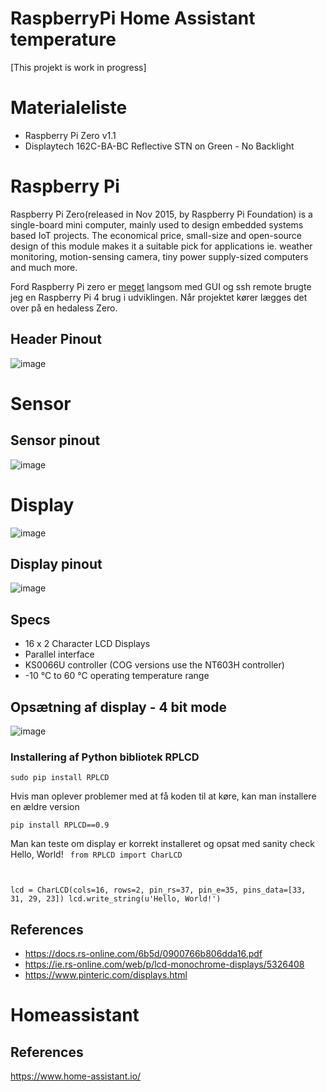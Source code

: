 # RaspberryPi Home Assistant temperature
[This projekt is work in progress]

# Materialeliste
* Raspberry Pi Zero v1.1 
* Displaytech 162C-BA-BC Reflective STN on Green - No Backlight

# Raspberry Pi
Raspberry Pi Zero(released in Nov 2015, by Raspberry Pi Foundation) is a single-board mini computer, mainly used to design embedded systems based IoT projects. The economical price, small-size and open-source design of this module makes it a suitable pick for applications ie. weather monitoring, motion-sensing camera, tiny power supply-sized computers and much more.

Ford Raspberry Pi zero er <u>meget</u> langsom med GUI og ssh remote brugte jeg en Raspberry Pi 4 brug i udviklingen. Når projektet kører lægges det over på en hedaless Zero.

## Header Pinout
![image](https://user-images.githubusercontent.com/44589560/201033305-a2e9fd92-64bc-4caa-b701-6893ce2832e2.png)

# Sensor
## Sensor pinout
![image](https://user-images.githubusercontent.com/44589560/201046656-42ed012c-920e-4456-a1e9-be1ae356d8e7.png)

# Display
![image](https://user-images.githubusercontent.com/44589560/201032597-428b1771-5aa2-4055-ab56-4708bc70bb10.png)
## Display pinout
![image](https://user-images.githubusercontent.com/44589560/201033586-71c464ba-d25c-4935-8331-9f7b48e4e9ec.png)
## Specs
* 16 x 2 Character LCD Displays
* Parallel interface
* KS0066U controller (COG versions use the NT603H controller)
* -10 °C to 60 °C operating temperature range

## Opsætning af display - 4 bit mode
![image](https://user-images.githubusercontent.com/44589560/201076605-e6c61200-0468-45b4-8d60-cc583db52ba1.png)

### Installering af Python bibliotek RPLCD
<code>sudo pip install RPLCD</code>

Hvis man oplever problemer med at få koden til at køre, kan man installere en ældre version

<code>pip install RPLCD==0.9</code>

Man kan teste om display er korrekt installeret og opsat med sanity check Hello, World!
<code>
from RPLCD import CharLCD

lcd = CharLCD(cols=16, rows=2, pin_rs=37, pin_e=35, pins_data=[33, 31, 29, 23])
lcd.write_string(u'Hello, World!')
</code>


## References
* https://docs.rs-online.com/6b5d/0900766b806dda16.pdf
* https://ie.rs-online.com/web/p/lcd-monochrome-displays/5326408
* https://www.pinteric.com/displays.html

# Homeassistant

## References
https://www.home-assistant.io/
